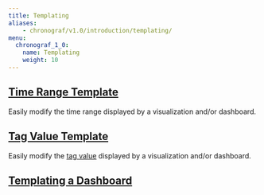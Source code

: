 ```yaml
---
title: Templating
aliases:
    - chronograf/v1.0/introduction/templating/
menu:
  chronograf_1_0:
    name: Templating
    weight: 10
---
```


## [Time Range Template](/chronograf/v1.0/templating/template_time_range/)
Easily modify the time range displayed by a visualization and/or dashboard.

## [Tag Value Template](/chronograf/v1.0/templating/template_tag_values/)
Easily modify the [tag value](/influxdb/v1.0/concepts/glossary/#tag-value) displayed by a visualization and/or dashboard.

## [Templating a Dashboard](/chronograf/v1.0/templating/templating_a_dashboard/)
